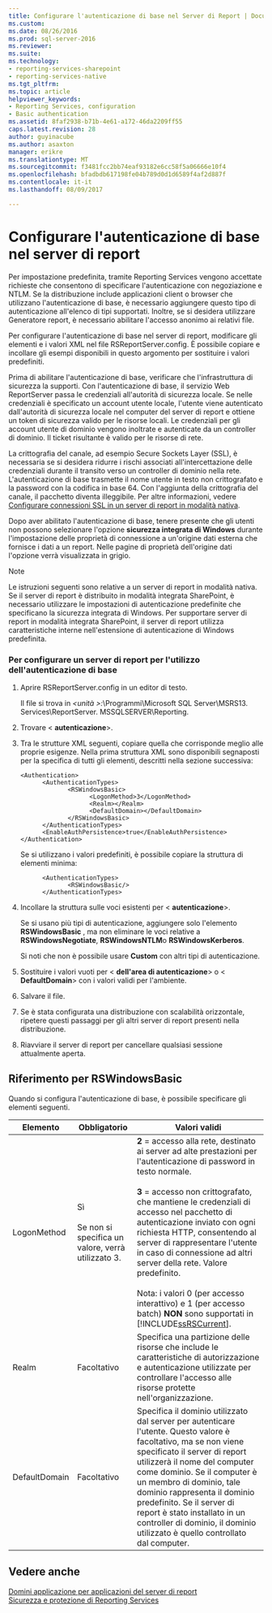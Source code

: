 ```yaml
---
title: Configurare l'autenticazione di base nel Server di Report | Documenti Microsoft
ms.custom: 
ms.date: 08/26/2016
ms.prod: sql-server-2016
ms.reviewer: 
ms.suite: 
ms.technology:
- reporting-services-sharepoint
- reporting-services-native
ms.tgt_pltfrm: 
ms.topic: article
helpviewer_keywords:
- Reporting Services, configuration
- Basic authentication
ms.assetid: 8faf2938-b71b-4e61-a172-46da2209ff55
caps.latest.revision: 28
author: guyinacube
ms.author: asaxton
manager: erikre
ms.translationtype: MT
ms.sourcegitcommit: f3481fcc2bb74eaf93182e6cc58f5a06666e10f4
ms.openlocfilehash: bfadbdb617198fe04b789d0d1d6589f4af2d887f
ms.contentlocale: it-it
ms.lasthandoff: 08/09/2017

---
```

# <a name="configure-basic-authentication-on-the-report-server"></a>Configurare l'autenticazione di base nel server di report
  Per impostazione predefinita, tramite Reporting Services vengono accettate richieste che consentono di specificare l'autenticazione con negoziazione e NTLM. Se la distribuzione include applicazioni client o browser che utilizzano l'autenticazione di base, è necessario aggiungere questo tipo di autenticazione all'elenco di tipi supportati. Inoltre, se si desidera utilizzare Generatore report, è necessario abilitare l'accesso anonimo ai relativi file.  
  
 Per configurare l'autenticazione di base nel server di report, modificare gli elementi e i valori XML nel file RSReportServer.config. È possibile copiare e incollare gli esempi disponibili in questo argomento per sostituire i valori predefiniti.  
  
 Prima di abilitare l'autenticazione di base, verificare che l'infrastruttura di sicurezza la supporti. Con l'autenticazione di base, il servizio Web ReportServer passa le credenziali all'autorità di sicurezza locale. Se nelle credenziali è specificato un account utente locale, l'utente viene autenticato dall'autorità di sicurezza locale nel computer del server di report e ottiene un token di sicurezza valido per le risorse locali. Le credenziali per gli account utente di dominio vengono inoltrate e autenticate da un controller di dominio. Il ticket risultante è valido per le risorse di rete.  
  
 La crittografia del canale, ad esempio Secure Sockets Layer (SSL), è necessaria se si desidera ridurre i rischi associati all'intercettazione delle credenziali durante il transito verso un controller di dominio nella rete. L'autenticazione di base trasmette il nome utente in testo non crittografato e la password con la codifica in base 64. Con l'aggiunta della crittografia del canale, il pacchetto diventa illeggibile. Per altre informazioni, vedere [Configurare connessioni SSL in un server di report in modalità nativa](../../reporting-services/security/configure-ssl-connections-on-a-native-mode-report-server.md).  
  
 Dopo aver abilitato l'autenticazione di base, tenere presente che gli utenti non possono selezionare l'opzione **sicurezza integrata di Windows** durante l'impostazione delle proprietà di connessione a un'origine dati esterna che fornisce i dati a un report. Nelle pagine di proprietà dell'origine dati l'opzione verrà visualizzata in grigio.  
  
> [!NOTE]  
>  Le istruzioni seguenti sono relative a un server di report in modalità nativa. Se il server di report è distribuito in modalità integrata SharePoint, è necessario utilizzare le impostazioni di autenticazione predefinite che specificano la sicurezza integrata di Windows. Per supportare server di report in modalità integrata SharePoint, il server di report utilizza caratteristiche interne nell'estensione di autenticazione di Windows predefinita.  
  
### <a name="to-configure-a-report-server-to-use-basic-authentication"></a>Per configurare un server di report per l'utilizzo dell'autenticazione di base  
  
1.  Aprire RSReportServer.config in un editor di testo.  
  
     Il file si trova in  *\<unità >:*\Programmi\Microsoft SQL Server\MSRS13. Services\ReportServer. MSSQLSERVER\Reporting.  
  
2.  Trovare \< **autenticazione**>.  
  
3.  Tra le strutture XML seguenti, copiare quella che corrisponde meglio alle proprie esigenze. Nella prima struttura XML sono disponibili segnaposti per la specifica di tutti gli elementi, descritti nella sezione successiva:  
  
    ```  
    <Authentication>  
          <AuthenticationTypes>  
                 <RSWindowsBasic>  
                       <LogonMethod>3</LogonMethod>  
                       <Realm></Realm>  
                       <DefaultDomain></DefaultDomain>  
                 </RSWindowsBasic>  
          </AuthenticationTypes>  
          <EnableAuthPersistence>true</EnableAuthPersistence>  
    </Authentication>  
    ```  
  
     Se si utilizzano i valori predefiniti, è possibile copiare la struttura di elementi minima:  
  
    ```  
          <AuthenticationTypes>  
                 <RSWindowsBasic/>  
          </AuthenticationTypes>  
    ```  
  
4.  Incollare la struttura sulle voci esistenti per \< **autenticazione**>.  
  
     Se si usano più tipi di autenticazione, aggiungere solo l'elemento **RSWindowsBasic** , ma non eliminare le voci relative a **RSWindowsNegotiate**, **RSWindowsNTLM**o **RSWindowsKerberos**.  
  
     Si noti che non è possibile usare **Custom** con altri tipi di autenticazione.  
  
5.  Sostituire i valori vuoti per \< **dell'area di autenticazione**> o \< **DefaultDomain**> con i valori validi per l'ambiente.  
  
6.  Salvare il file.  
  
7.  Se è stata configurata una distribuzione con scalabilità orizzontale, ripetere questi passaggi per gli altri server di report presenti nella distribuzione.  
  
8.  Riavviare il server di report per cancellare qualsiasi sessione attualmente aperta.  
  
## <a name="rswindowsbasic-reference"></a>Riferimento per RSWindowsBasic  
 Quando si configura l'autenticazione di base, è possibile specificare gli elementi seguenti.  
  
|Elemento|Obbligatorio|Valori validi|  
|-------------|--------------|------------------|  
|LogonMethod|Sì<br /><br /> Se non si specifica un valore, verrà utilizzato 3.|**2** = accesso alla rete, destinato ai server ad alte prestazioni per l'autenticazione di password in testo normale.<br /><br /> **3** = accesso non crittografato, che mantiene le credenziali di accesso nel pacchetto di autenticazione inviato con ogni richiesta HTTP, consentendo al server di rappresentare l'utente in caso di connessione ad altri server della rete. Valore predefinito.<br /><br /> Nota: i valori 0 (per accesso interattivo) e 1 (per accesso batch) **NON** sono supportati in [!INCLUDE[ssRSCurrent](../../includes/ssrscurrent-md.md)].|  
|Realm|Facoltativo|Specifica una partizione delle risorse che include le caratteristiche di autorizzazione e autenticazione utilizzate per controllare l'accesso alle risorse protette nell'organizzazione.|  
|DefaultDomain|Facoltativo|Specifica il dominio utilizzato dal server per autenticare l'utente. Questo valore è facoltativo, ma se non viene specificato il server di report utilizzerà il nome del computer come dominio. Se il computer è un membro di dominio, tale dominio rappresenta il dominio predefinito. Se il server di report è stato installato in un controller di dominio, il dominio utilizzato è quello controllato dal computer.|  
  
## <a name="see-also"></a>Vedere anche  
 [Domini applicazione per applicazioni del server di report](../../reporting-services/report-server/application-domains-for-report-server-applications.md)   
 [Sicurezza e protezione di Reporting Services](../../reporting-services/security/reporting-services-security-and-protection.md)  
  
  

